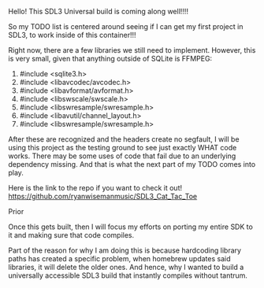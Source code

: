 Hello! This SDL3 Universal build is coming along well!!!!

So my TODO list is centered around seeing if I can get my first project
in SDL3, to work inside of this container!!!

Right now, there are a few libraries we still need to implement. However,
this is very small, given that anything outside of SQLite is FFMPEG:
1. #include <sqlite3.h>
2. #include <libavcodec/avcodec.h>
3. #include <libavformat/avformat.h>
4. #include <libswscale/swscale.h>
5. #include <libswresample/swresample.h>
6. #include <libavutil/channel_layout.h>
7. #include <libswresample/swresample.h>

After these are recognized and the headers create no segfault, I will
be using this project as the testing ground to see just exactly WHAT code
works. There may be some uses of code that fail due to an underlying
dependency missing. And that is what the next part of my TODO comes into
play. 

Here is the link to the repo if you want to check it out!
https://github.com/ryanwisemanmusic/SDL3_Cat_Tac_Toe


Prior 

Once this gets built, then I will focus my efforts on porting my entire
SDK to it and making sure that code compiles.

Part of the reason for why I am doing this is because hardcoding library
paths has created a specific problem, when homebrew updates said libraries,
it will delete the older ones. And hence, why I wanted to build a 
universally accessible SDL3 build that instantly compiles without tantrum.